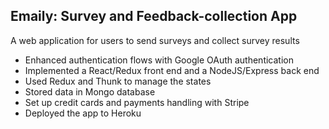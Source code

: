 ## Emaily: Survey and Feedback-collection App

A web application for users to send surveys and collect survey results
* Enhanced authentication flows with Google OAuth authentication
* Implemented a React/Redux front end and a NodeJS/Express back end
* Used Redux and Thunk to manage the states
* Stored data in Mongo database
* Set up credit cards and payments handling with Stripe
* Deployed the app to Heroku

